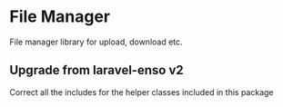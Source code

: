 # File Manager
File manager library for upload, download etc.

## Upgrade from laravel-enso v2

Correct all the includes for the helper classes included in this package
